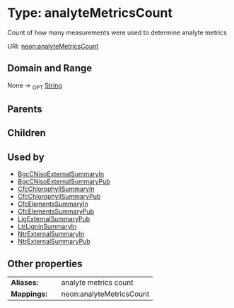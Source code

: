 
# Type: analyteMetricsCount


Count of how many measurements were used to determine analyte metrics

URI: [neon:analyteMetricsCount](https://data.neonscience.org/analyteMetricsCount)


## Domain and Range

None ->  <sub>OPT</sub> [String](types/String.md)

## Parents


## Children


## Used by

 * [BgcCNisoExternalSummaryIn](BgcCNisoExternalSummaryIn.md)
 * [BgcCNisoExternalSummaryPub](BgcCNisoExternalSummaryPub.md)
 * [CfcChlorophyllSummaryIn](CfcChlorophyllSummaryIn.md)
 * [CfcChlorophyllSummaryPub](CfcChlorophyllSummaryPub.md)
 * [CfcElementsSummaryIn](CfcElementsSummaryIn.md)
 * [CfcElementsSummaryPub](CfcElementsSummaryPub.md)
 * [LigExternalSummaryPub](LigExternalSummaryPub.md)
 * [LtrLigninSummaryIn](LtrLigninSummaryIn.md)
 * [NtrExternalSummaryIn](NtrExternalSummaryIn.md)
 * [NtrExternalSummaryPub](NtrExternalSummaryPub.md)

## Other properties

|  |  |  |
| --- | --- | --- |
| **Aliases:** | | analyte metrics count |
| **Mappings:** | | neon:analyteMetricsCount |

